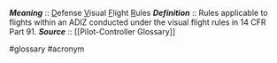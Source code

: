 ***Meaning*** :: <u>D</u>efense <u>V</u>isual <u>F</u>light <u>R</u>ules
***Definition***    :: Rules applicable to flights within an ADIZ conducted under the visual flight rules in 14 CFR Part 91.
***Source***         :: [[Pilot-Controller Glossary]]

#glossary #acronym